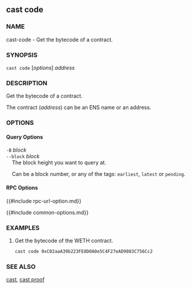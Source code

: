 ## cast code

### NAME

cast-code - Get the bytecode of a contract.

### SYNOPSIS

``cast code`` [*options*] *address*

### DESCRIPTION

Get the bytecode of a contract.

The contract (*address*) can be an ENS name or an address.

### OPTIONS

#### Query Options

`-B` *block*  
`--block` *block*  
&nbsp;&nbsp;&nbsp;&nbsp;The block height you want to query at.

&nbsp;&nbsp;&nbsp;&nbsp;Can be a block number, or any of the tags: `earliest`, `latest` or `pending`.

#### RPC Options

{{#include rpc-url-option.md}}

{{#include common-options.md}}

### EXAMPLES

1. Get the bytecode of the WETH contract.
    ```sh
    cast code 0xC02aaA39b223FE8D0A0e5C4F27eAD9083C756Cc2
    ```

### SEE ALSO

[cast](./cast.md), [cast proof](./cast-proof.md)
